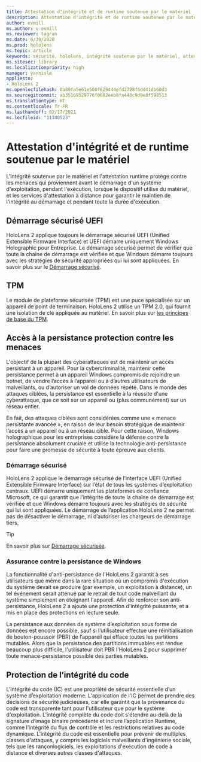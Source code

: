 ```yaml
---
title: Attestation d'intégrité et de runtime soutenue par le matériel
description: Attestation d'intégrité et de runtime soutenue par le matériel
author: evmill
ms.author: v-evmill
ms.reviewer: tagran
ms.date: 6/30/2020
ms.prod: hololens
ms.topic: article
keywords: sécurité, hololens, intégrité soutenue par le matériel, attestation runtime, UEFI, démarrage sécurisé UEFI, démarrage sécurisé, TPM, protection contre les menaces, assurance anti-persistance Windows, intégrité du code, protection du code,
ms.sitesec: library
ms.localizationpriority: high
manager: yannisle
appliesto:
- HoloLens 2
ms.openlocfilehash: 0a89fa5e61e560f629444efd2728f6dd41db60d3
ms.sourcegitcommit: ab35169529776f0682eeb8fa448c9d9e8f598513
ms.translationtype: HT
ms.contentlocale: fr-FR
ms.lasthandoff: 02/17/2021
ms.locfileid: "11340523"
---
```

# Attestation d'intégrité et de runtime soutenue par le matériel

L'intégrité soutenue par le matériel et l'attestation runtime protège contre les menaces qui proviennent avant le démarrage d'un système d'exploitation, pendant l'exécution, lorsque le dispositif utilise du matériel, et les services d'attestation à distance pour garantir le maintien de l'intégrité au démarrage et pendant toute la durée d'exécution.

## Démarrage sécurisé UEFI

HoloLens 2 applique toujours le démarrage sécurisé UEFI (Unified Extensible Firmware Interface) et UEFI démarre uniquement Windows Holographic pour Entreprise.
Le démarrage sécurisé permet de vérifier que toute la chaîne de démarrage est vérifiée et que Windows démarre toujours avec les stratégies de sécurité appropriées qui lui sont appliquées. En savoir plus sur le [Démarrage sécurisé](https://docs.microsoft.com/windows-hardware/design/device-experiences/oem-secure-boot).

## TPM

Le module de plateforme sécurisée (TPM) est une puce spécialisée sur un appareil de point de terminaison. HoloLens 2 utilise un TPM 2.0, qui fournit une isolation de clé appliquée au matériel. En savoir plus sur [les principes de base du TPM](https://docs.microsoft.com/windows/security/information-protection/tpm/tpm-fundamentals).

## Accès à la persistance protection contre les menaces

L'objectif de la plupart des cyberattaques est de maintenir un accès persistant à un appareil. Pour la cybercriminalité, maintenir cette persistance permet à un appareil Windows compromis de rejoindre un botnet, de vendre l’accès à l’appareil ou à d’autres utilisateurs de malveillants, ou d’autoriser un vol de données répété. Dans le monde des attaques ciblées, la persistance est essentielle à la réussite d'une cyberattaque, que ce soit sur un appareil ou (plus communément) sur un réseau entier.  

En fait, des attaques ciblées sont considérées comme une « menace persistante avancée », en raison de leur besoin stratégique de maintenir l’accès à un appareil ou à un réseau cible. Pour cette raison, Windows holographique pour les entreprises considère la défense contre la persistance absolument cruciale et utilise la technologie anti-persistance pour faire une promesse de sécurité à toute épreuve aux clients.

### Démarrage sécurisé

HoloLens 2 applique le démarrage sécurisé de l’interface UEFI (Unified Extensible Firmware Interface) sur l’état de tous les systèmes d’exploitation centraux. UEFI démarre uniquement les plateformes de confiance Microsoft, ce qui garantit que l’intégrité de toute la chaîne de démarrage est vérifiée et que Windows démarre toujours avec les stratégies de sécurité qui lui sont appliquées. Le démarrage de l’application HoloLens 2 ne permet pas de désactiver le démarrage, ni d’autoriser les chargeurs de démarrage tiers.

> [!Tip]
> En savoir plus sur [Démarrage sécurisée](https://docs.microsoft.com/windows-hardware/design/device-experiences/oem-secure-boot).

### Assurance contre la persistance de Windows

La fonctionnalité d'anti-persistance de l'HoloLens 2 garantit à ses utilisateurs que même dans la rare situation où un compromis d'exécution du système devait se produire (par exemple, un exploitation à distance), un tel événement serait atténué par le retrait de tout code malveillant du système simplement en éteignant l'appareil. Afin de renforcer son anti-persistance, HoloLens 2 a ajouté une protection d'intégrité puissante, et a mis en place des protections en lecture seule.

La persistance aux données de système d’exploitation sous forme de données est encore possible, sauf si l’utilisateur effectue une réinitialisation de bouton-poussoir (PBR) de l’appareil qui efface toutes les partitions mutables. Alors que la persistance des partitions immuables est rendue beaucoup plus difficile, l'utilisateur doit PBR l'HoloLens 2 pour supprimer toute menace-persistance possible des parties mutables.

## Protection de l’intégrité du code

L’intégrité du code (IC) est une propriété de sécurité essentielle d’un système d’exploitation moderne. L'application de l'IC permet de prendre des décisions de sécurité judicieuses, car elle garantit que la provenance du code est transparente tant pour l'utilisateur que pour le système d'exploitation. L’intégrité complète du code doit s'étendre au-delà de la signature d’image binaire précédente et inclure l’application Runtime, comme l’intégrité du flux de contrôle et les restrictions relatives au code dynamique. L'intégrité du code est essentielle pour prévenir de multiples classes d'attaques, y compris les logiciels malveillants d'ingénierie sociale, tels que les rançonlogiciels, les exploitations d'exécution de code à distance et diverses autres classes d'attaques.
